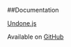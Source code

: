 ##Documentation

[Undone.js](undone.js.html)

Available on [GitHub](https://github.com/dsimard/undone)


